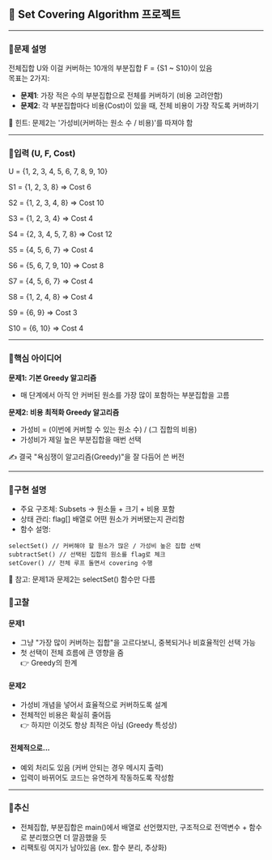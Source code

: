 ## 📌 Set Covering Algorithm 프로젝트 ##

---

### 💠문제 설명

전체집합 U와 이걸 커버하는 10개의 부분집합 F = {S1 ~ S10}이 있음  
목표는 2가지:

-   **문제1**: 가장 적은 수의 부분집합으로 전체를 커버하기 (비용 고려안함)
-   **문제2**: 각 부분집합마다 비용(Cost)이 있을 때, 전체 비용이 가장 작도록 커버하기

🧠 힌트: 문제2는 '가성비(커버하는 원소 수 / 비용)'를 따져야 함

---

### 💠입력 (U, F, Cost)

U = {1, 2, 3, 4, 5, 6, 7, 8, 9, 10}

S1 = {1, 2, 3, 8} => Cost 6

S2 = {1, 2, 3, 4, 8} => Cost 10

S3 = {1, 2, 3, 4} => Cost 4

S4 = {2, 3, 4, 5, 7, 8} => Cost 12

S5 = {4, 5, 6, 7} => Cost 4

S6 = {5, 6, 7, 9, 10} => Cost 8

S7 = {4, 5, 6, 7} => Cost 4

S8 = {1, 2, 4, 8} => Cost 4

S9 = {6, 9} => Cost 3

S10 = {6, 10} => Cost 4

---

### 💠핵심 아이디어

**문제1: 기본 Greedy 알고리즘**

-   매 단계에서 아직 안 커버된 원소를 가장 많이 포함하는 부분집합을 고름

**문제2: 비용 최적화 Greedy 알고리즘**

-   가성비 = (이번에 커버할 수 있는 원소 수) / (그 집합의 비용)
-   가성비가 제일 높은 부분집합을 매번 선택

✍️ 결국 "욕심쟁이 알고리즘(Greedy)"을 잘 다듬어 쓴 버전

---

### 💠구현 설명

-   주요 구조체: Subsets → 원소들 + 크기 + 비용 포함
-   상태 관리: flag\[\] 배열로 어떤 원소가 커버됐는지 관리함
-   함수 설명:

```
selectSet() // 커버해야 할 원소가 많은 / 가성비 높은 집합 선택 
subtractSet() // 선택된 집합의 원소를 flag로 체크 
setCover() // 전체 루프 돌면서 covering 수행
```

📌 참고: 문제1과 문제2는 selectSet() 함수만 다름

### 💠고찰

#### 문제1

-   그냥 "가장 많이 커버하는 집합"을 고르다보니, 중복되거나 비효율적인 선택 가능
-   첫 선택이 전체 흐름에 큰 영향을 줌  
    👉 Greedy의 한계

#### 문제2

-   가성비 개념을 넣어서 효율적으로 커버하도록 설계
-   전체적인 비용은 확실히 줄어듬  
    👉 하지만 이것도 항상 최적은 아님 (Greedy 특성상)

####  전체적으로...

-   예외 처리도 있음 (커버 안되는 경우 메시지 출력)
-   입력이 바뀌어도 코드는 유연하게 작동하도록 작성함

---

### 💠추신

-   전체집합, 부분집합은 main()에서 배열로 선언했지만, 구조적으로 전역변수 + 함수로 분리했으면 더 깔끔했을 듯
-   리팩토링 여지가 남아있음 (ex. 함수 분리, 추상화)
